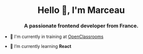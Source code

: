 <h1 align="center">Hello 👋, I'm Marceau</h1>
<h3 align="center">A passionate frontend developer from France.</h3>

- 🔭 I'm currently in training at [OpenClassrooms](https://openclassrooms.com/fr/paths/900-integrateur-web)

- 🌱 I’m currently learning **React**
